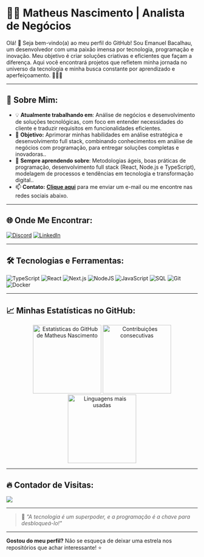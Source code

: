 # 🧑‍💻 Matheus Nascimento | Analista de Negócios

Olá! 👋 Seja bem-vindo(a) ao meu perfil do GitHub! Sou Emanuel Bacalhau, um desenvolvedor com uma paixão imensa por tecnologia, programação e inovação. Meu objetivo é criar soluções criativas e eficientes que façam a diferença. Aqui você encontrará projetos que refletem minha jornada no universo da tecnologia e minha busca constante por aprendizado e aperfeiçoamento. 🚀👨‍💻

---

## 🚀 Sobre Mim:
- 💡 **Atualmente trabalhando em**: Análise de negócios e desenvolvimento de soluções tecnológicas, com foco em entender necessidades do cliente e traduzir requisitos em funcionalidades eficientes.
- 🎯 **Objetivo:** Aprimorar minhas habilidades em análise estratégica e desenvolvimento full stack, combinando conhecimentos em análise de negócios com programação, para entregar soluções completas e inovadoras..
- 🌱 **Sempre aprendendo sobre**: Metodologias ágeis, boas práticas de programação, desenvolvimento full stack (React, Node.js e TypeScript), modelagem de processos e tendências em tecnologia e transformação digital..
- 📫 **Contato:** [**Clique aqui**](mailto:matheusfla.12333@gmail.com) para me enviar um e-mail ou me encontre nas redes sociais abaixo.

---

## 🌐 Onde Me Encontrar:
[![Discord](https://img.shields.io/badge/Discord-%237289DA.svg?logo=discord&logoColor=white)](https://discord.com/users/MatheusNascimento#6948) 
[![LinkedIn](https://img.shields.io/badge/LinkedIn-%230077B5.svg?logo=linkedin&logoColor=white)](www.linkedin.com/in/Matheus--Nascimento)

---

## 🛠️ Tecnologias e Ferramentas:
![TypeScript](https://img.shields.io/badge/TypeScript-%23007ACC.svg?style=for-the-badge&logo=typescript&logoColor=white) 
![React](https://img.shields.io/badge/React-%2320232a.svg?style=for-the-badge&logo=react&logoColor=%2361DAFB) 
![Next.js](https://img.shields.io/badge/Next.js-%23000000.svg?style=for-the-badge&logo=next.js&logoColor=white) 
![NodeJS](https://img.shields.io/badge/Node.js-6DA55F?style=for-the-badge&logo=node.js&logoColor=white) 
![JavaScript](https://img.shields.io/badge/JavaScript-%23323330.svg?style=for-the-badge&logo=javascript&logoColor=%23F7DF1E) 
![SQL](https://img.shields.io/badge/SQL-%2300f.svg?style=for-the-badge&logo=mysql&logoColor=white) 
![Git](https://img.shields.io/badge/Git-%23F05033.svg?style=for-the-badge&logo=git&logoColor=white) 
![Docker](https://img.shields.io/badge/Docker-%232496ED.svg?style=for-the-badge&logo=docker&logoColor=white)

---

## 📈 Minhas Estatísticas no GitHub:
<div align="center">
  <img src="https://github-readme-stats.vercel.app/api?username=MatheusNascimento0203&theme=radical&hide_border=false&include_all_commits=true&count_private=true" alt="Estatísticas do GitHub de Matheus Nascimento" height="180em">
  <img src="https://github-readme-streak-stats.herokuapp.com/?user=MatheusNascimento0203&theme=radical&hide_border=false" alt="Contribuições consecutivas" height="180em">
</div>
<div align="center">
  <img src="https://github-readme-stats.vercel.app/api/top-langs/?username=MatheusNascimento0203&theme=radical&hide_border=false&include_all_commits=true&count_private=true&layout=compact" alt="Linguagens mais usadas" height="180em">
</div>

---

## 🔥 Contador de Visitas:
[![](https://visitcount.itsvg.in/api?id=MatheusNascimento0203&icon=5&color=6)](https://visitcount.itsvg.in)

---

> 🌟 *"A tecnologia é um superpoder, e a programação é a chave para desbloqueá-lo!"*

---

**Gostou do meu perfil?** Não se esqueça de deixar uma estrela nos repositórios que achar interessante! ⭐
